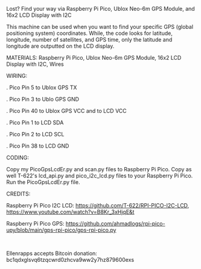 Lost? Find your way via Raspberry Pi Pico, Ublox Neo-6m GPS Module, and 16x2 LCD Display with I2C

This machine can be used when you want to find your specific GPS (global positioning system) coordinates. While, the code looks for latitude, longitude, number of satellites, and GPS time, only the latitude and longitude are outputted on the LCD display.

MATERIALS: Raspberry Pi Pico, Ublox Neo-6m GPS Module, 16x2 LCD Display with I2C, Wires

WIRING:

   . Pico Pin 5 to Ublox GPS TX
	
   . Pico Pin 3 to Ublo GPS GND
	
   . Pico Pin 40 to Ublox GPS VCC and to LCD VCC
	
   . Pico Pin 1 to LCD SDA
	
   . Pico Pin 2 to LCD SCL
	
   . Pico Pin 38 to LCD GND

CODING:

Copy my PicoGpsLcdEr.py and scan.py files to Raspberry Pi Pico. Copy as well T-622's lcd_api.py and pico_i2c_lcd.py files to your Raspberry Pi Pico. Run the PicoGpsLcdEr.py file.

CREDITS:

Raspberry Pi Pico I2C LCD: https://github.com/T-622/RPI-PICO-I2C-LCD, https://www.youtube.com/watch?v=B8Kr_3xHjqE&t

Raspberry Pi Pico GPS: https://github.com/ahmadlogs/rpi-pico-upy/blob/main/gps-rpi-pico/gps-rpi-pico.py

&nbsp;

Ellenrapps accepts Bitcoin donation: bc1qdxglsvq6tzqcwrd0zhcva9ww2y7hz879600exs
